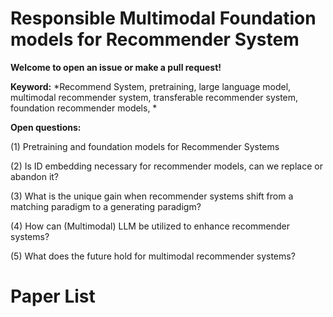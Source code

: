 # Responsible Multimodal Foundation models for Recommender System 
**Welcome to open an issue or make a pull request!** 

<!-- <font size=6><center><big><b> [![Awesome](https://awesome.re/badge.svg)](https://awesome.re) </b></big></center></font> -->


**Keyword:** *Recommend System, pretraining, large language model, multimodal recommender system, transferable recommender system, foundation recommender models, *

**Open questions:** 

(1) Pretraining and foundation models for Recommender Systems

(2) Is ID embedding necessary for recommender models, can we replace or abandon it? 

(3) What is the unique gain when recommender systems shift from a matching paradigm to a generating paradigm?

(4) How can (Multimodal) LLM be utilized to enhance recommender systems?

(5) What does the future hold for multimodal recommender systems?


# Paper List 

